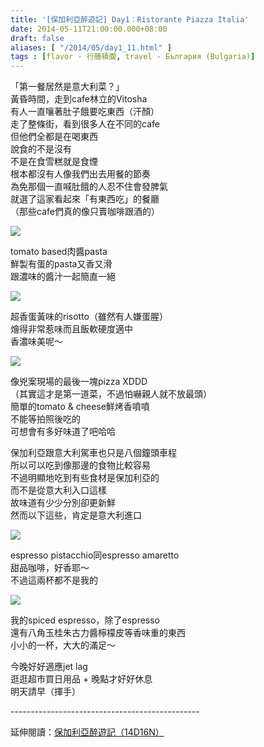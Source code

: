 ```yaml
---
title: '[保加利亞醉遊記] Day1：Ristorante Piazza Italia'
date: 2014-05-11T21:00:00.000+08:00
draft: false
aliases: [ "/2014/05/day1_11.html" ]
tags : [flavor - 行膳積腹, travel - България (Bulgaria)]
---
```


「第一餐居然是意大利菜？」  
黃昏時間，走到cafe林立的Vitosha  
有人一直嚷著肚子餓要吃東西（汗顏）  
走了整條街，看到很多人在不同的cafe  
但他們全都是在喝東西  
說食的不是沒有  
不是在食雪糕就是食煙  
根本都沒有人像我們出去用餐的節奏  
為免那個一直喊肚餓的人忍不住會發脾氣  
就選了這家看起來「有東西吃」的餐廳  
（那些cafe們真的像只賣咖啡跟酒的）  

![](/images/bulgaria1b1.jpg)

tomato based肉醬pasta  
鮮製有蛋的pasta又香又滑  
跟濃味的醬汁一起簡直一絕  

![](/images/bulgaria1b2.jpg)

超香蛋黃味的risotto（雖然有人嫌蛋腥）  
燴得非常惹味而且飯軟硬度適中  
香濃味美呢～  

![](/images/bulgaria1b3.jpg)

像兇案現場的最後一塊pizza XDDD  
（其實這才是第一道菜，不過怕嚇親人就不放最頭）  
簡單的tomato & cheese鮮烤香噴噴  
不能等拍照後吃的  
可想會有多好味道了吧哈哈  
  
保加利亞跟意大利駕車也只是八個鐘頭車程  
所以可以吃到像那邊的食物比較容易  
不過明顯地吃到有些食材是保加利亞的  
而不是從意大利入口這樣  
故味道有少少分別卻更新鮮  
然而以下這些，肯定是意大利進口  
  
  

![](/images/bulgaria1b4.jpg)

espresso pistacchio同espresso amaretto  
甜品咖啡，好香耶～  
不過這兩杯都不是我的  

![](/images/bulgaria1b5.jpg)

我的spiced espresso，除了espresso  
還有八角玉桂朱古力醬檸檬皮等香味重的東西  
小小的一杯，大大的滿足～  
  
今晚好好適應jet lag  
逛逛超市買日用品 + 晚點才好好休息  
明天請早（揮手）  
  
\-----------------------------------------------  
  
延伸閱讀：[保加利亞醉遊記（14D16N）](https://hidie.net/bulgaria14d16n/)
